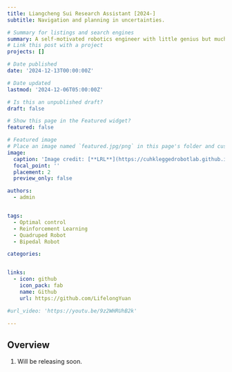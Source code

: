 ```yaml
---
title: Liangcheng Sui Research Assistant [2024-]
subtitle: Navigation and planning in uncertainties.

# Summary for listings and search engines
summary: A self-motivated robotics engineer with little genius but much curiosity and patience. My research interests focus on navigation and planning in uncertainties, which help robots to recognize the world. My hobbies include traveling, skiing, museum and music, which helps me to recognize myself.
# Link this post with a project
projects: []

# Date published
date: '2024-12-13T00:00:00Z'

# Date updated
lastmod: '2024-12-06T05:00:00Z'

# Is this an unpublished draft?
draft: false

# Show this page in the Featured widget?
featured: false

# Featured image
# Place an image named `featured.jpg/png` in this page's folder and customize its options here.
image:
  caption: 'Image credit: [**LRL**](https://cuhkleggedrobotlab.github.io/)'
  focal_point: ''
  placement: 2
  preview_only: false

authors:
  - admin


tags:
  - Optimal control
  - Reinforcement Learning
  - Quadruped Robot
  - Bipedal Robot

categories:


links:
  - icon: github
    icon_pack: fab
    name: Github
    url: https://github.com/LifelongYuan

#url_video: 'https://youtu.be/9z2WHRUhB2k'

---
```


## Overview

1. Will be releasing soon.

